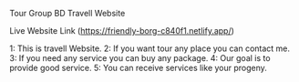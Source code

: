 Tour Group BD Travell Website

Live Website Link (https://friendly-borg-c840f1.netlify.app/)


1: This is travell Website. 
2: If you want tour any place you can contact me.
3: If you need any service you can buy any package.
4: Our goal is to provide good service.
5: You can receive services like your progeny.
